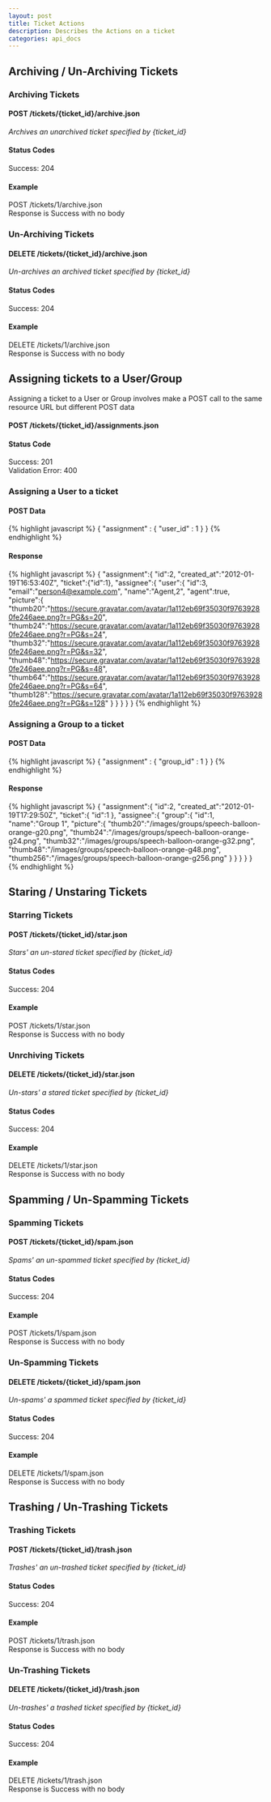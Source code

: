```yaml
---
layout: post
title: Ticket Actions
description: Describes the Actions on a ticket
categories: api_docs
---
```


Archiving / Un-Archiving Tickets
--------------------------------
### Archiving Tickets
#### POST /tickets/{ticket\_id}/archive.json
*Archives an unarchived ticket specified by {ticket\_id}*

#### Status Codes
Success: 204  

#### Example
POST /tickets/1/archive.json  
Response is Success with no body

### Un-Archiving Tickets
#### DELETE /tickets/{ticket\_id}/archive.json
*Un-archives an archived ticket specified by {ticket\_id}*

#### Status Codes
Success: 204  

#### Example
DELETE /tickets/1/archive.json  
Response is Success with no body

Assigning tickets to a User/Group
---------------------------------
Assigning a ticket to a User or Group involves make a POST call to the
same resource URL but different POST data

#### POST /tickets/{ticket\_id}/assignments.json

#### Status Code
Success: 201  
Validation Error: 400

### Assigning a User to a ticket

#### POST Data

{% highlight javascript %}
  {
    "assignment" : {
      "user_id" : 1
    }
  }
{% endhighlight %}
  

#### Response

{% highlight javascript %}
  {
    "assignment":{
      "id":2,
      "created_at":"2012-01-19T16:53:40Z",
      "ticket":{"id":1},
      "assignee":{
        "user":{
          "id":3,
          "email":"person4@example.com",
          "name":"Agent,2",
          "agent":true,
          "picture":{
            "thumb20":"https://secure.gravatar.com/avatar/1a112eb69f35030f97639280fe246aee.png?r=PG&s=20",
            "thumb24":"https://secure.gravatar.com/avatar/1a112eb69f35030f97639280fe246aee.png?r=PG&s=24",
            "thumb32":"https://secure.gravatar.com/avatar/1a112eb69f35030f97639280fe246aee.png?r=PG&s=32",
            "thumb48":"https://secure.gravatar.com/avatar/1a112eb69f35030f97639280fe246aee.png?r=PG&s=48",
            "thumb64":"https://secure.gravatar.com/avatar/1a112eb69f35030f97639280fe246aee.png?r=PG&s=64",
            "thumb128":"https://secure.gravatar.com/avatar/1a112eb69f35030f97639280fe246aee.png?r=PG&s=128"
          }
        }
      }
    }
  }
{% endhighlight %}

### Assigning a Group to a ticket

#### POST Data


{% highlight javascript %}
  {
    "assignment" : {
      "group_id" : 1
    }
  }
{% endhighlight %}

#### Response

{% highlight javascript %}
  {
    "assignment":{
      "id":2,
      "created_at":"2012-01-19T17:29:50Z",
      "ticket":{
        "id":1
      },
      "assignee":{
        "group":{
          "id":1,
          "name":"Group 1",
          "picture":{
            "thumb20":"/images/groups/speech-balloon-orange-g20.png",
            "thumb24":"/images/groups/speech-balloon-orange-g24.png",
            "thumb32":"/images/groups/speech-balloon-orange-g32.png",
            "thumb48":"/images/groups/speech-balloon-orange-g48.png",
            "thumb256":"/images/groups/speech-balloon-orange-g256.png"
          }
        }
      }
    }
  }
{% endhighlight %}


Staring / Unstaring Tickets
-----------------------------

### Starring Tickets

#### POST /tickets/{ticket\_id}/star.json
*Stars' an un-stared ticket specified by {ticket\_id}*

#### Status Codes
Success: 204  

#### Example
POST /tickets/1/star.json  
Response is Success with no body

### Unrchiving Tickets
#### DELETE /tickets/{ticket\_id}/star.json
*Un-stars' a stared ticket specified by {ticket\_id}*

#### Status Codes
Success: 204  

#### Example
DELETE /tickets/1/star.json  
Response is Success with no body

Spamming / Un-Spamming Tickets
------------------------------

### Spamming Tickets
#### POST /tickets/{ticket\_id}/spam.json
*Spams' an un-spammed ticket specified by {ticket\_id}*

#### Status Codes
Success: 204

#### Example
POST /tickets/1/spam.json  
Response is Success with no body

### Un-Spamming Tickets
#### DELETE /tickets/{ticket\_id}/spam.json
*Un-spams' a spammed ticket specified by {ticket\_id}*

#### Status Codes
Success: 204

#### Example
DELETE /tickets/1/spam.json  
Response is Success with no body

Trashing / Un-Trashing Tickets
------------------------------

### Trashing Tickets
#### POST /tickets/{ticket\_id}/trash.json
*Trashes' an un-trashed ticket specified by {ticket\_id}*

#### Status Codes
Success: 204

#### Example
POST /tickets/1/trash.json  
Response is Success with no body

### Un-Trashing Tickets
#### DELETE /tickets/{ticket\_id}/trash.json
*Un-trashes' a trashed ticket specified by {ticket\_id}*

#### Status Codes
Success: 204

#### Example
DELETE /tickets/1/trash.json  
Response is Success with no body